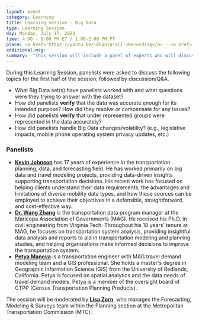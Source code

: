 ```yaml
---
layout: event
category: Learning
title: Learning Session - Big Data 
type: Learning Session
day: Monday, July 17, 2023
time: 4:00 - 5:00 PM ET / 1:00-2:00 PM PT
place: <a href='https://youtu.be/-EbqGjW-zCI'>Recording</a> - <a href='https://drive.google.com/file/d/1pYAAWGdcBTrftQ91nFnmW9NwW0VuDYLr/view?usp=drive_link'>Presentation</a>
additional-msg:
summary:  "This session will include a panel of experts who will discuss the Use, Challenges and Value of Big Data for Travel Models. The panelists will present practical ways to handle Big Data, including their experiences verifying the accuracy of these datasets for specific use."
---
```

<p>
During this Learning Session, panelists were asked to discuss the following topics for the first half of the session, followed by discussion/Q&A.
<ul>
<li>What Big Data set(s) have panelists worked with and what questions were they trying to answer with the dataset?</li>
<li>How did panelists <strong>verify</strong> that the data was accurate enough for its intended purpose?  How did they resolve or compensate for any issues?</li>
<li>How did panelists <strong>verify</strong> that under represented groups were represented in the data accurately?</li>
<li>How did panelists handle Big Data changes/volatility?  (e.g., legislative impacts, mobile phone operating system privacy updates, etc.)</li>
</ul>
</p>

<h3>Panelists</h3>

<ul>

<li><strong><a href="mailto:kevin.johnson@rsginc.com">Kevin Johnson</a></strong> has 17 years of experience in the transportation planning, data, and forecasting field. He has worked primarily on big data and travel modeling projects, providing data-driven insights supporting transportation decisions. His recent work has focused on helping clients understand their data requirements, the advantages and limitations of diverse mobility data types, and how these sources can be employed to achieve their objectives in a defensible, straightforward, and cost-effective way.</li>
 
<li><strong><a href="mailto:WZhang@azmag.gov">Dr. Wang Zhang</a></strong> is the transportation data program manager at the Maricopa Association of Governments (MAG). He received his Ph.D. in civil engineering from Virginia Tech. Throughout his 18 years’ tenure at MAG, he focuses on transportation system analysis, providing insightful data analysis and reports to aid in transportation modeling and planning studies, and helping organizations make informed decisions to improve the transportation system.</li>

<li><strong><a href="mailto:PManeva@azmag.gov">Petya Maneva</a></strong> is a transportation engineer with MAG travel demand modeling team and a GIS professional. She holds a master's degree in Geographic Information Science (GIS) from the University of Redlands, California. Petya is focused on spatial analytics and the data needs of travel demand models. Petya is a member of the oversight board of CTPP (Census Transportation Planning Products).</li>

</ul>

The session will be moderated by <strong><a href="mailto:lzorn@bayareametro.gov">Lisa Zorn</a></strong>, who manages the Forecasting, Modeling & Surveys team within the Planning section at the Metropolitan Transportation Commission (MTC).